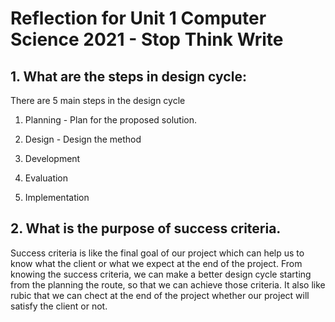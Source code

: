 # Reflection for Unit 1 Computer Science 2021 - Stop Think Write
## 1. What are the steps in design cycle:

 There are 5 main steps in the design cycle

 1. Planning -  Plan for the proposed solution.

 2. Design - Design the method 

 3. Development

 4. Evaluation

 5. Implementation

## 2. What is the purpose of  success criteria.
Success criteria is like the final goal of our project which can help us to know what the client or what we expect at the end of the project. From knowing the success criteria, we can make a better design cycle starting from the planning the route, so that we can achieve those criteria. It also like rubic that we can chect at the end of the project whether our project will satisfy the client or not.
